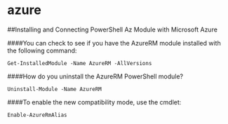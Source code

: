 # azure

##Installing and Connecting PowerShell Az Module with Microsoft Azure

####You can check to see if you have the AzureRM module installed with the following command:

`Get-InstalledModule -Name AzureRM -AllVersions`

####How do you uninstall the AzureRM PowerShell module?

`Uninstall-Module -Name AzureRM`

####To enable the new compatibility mode, use the cmdlet:

`Enable-AzureRmAlias`
